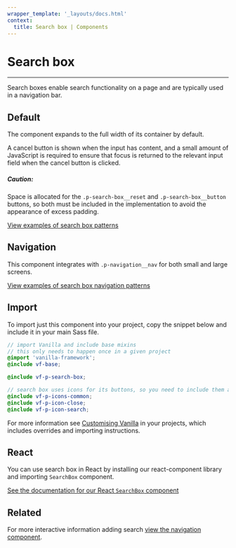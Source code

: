```yaml
---
wrapper_template: '_layouts/docs.html'
context:
  title: Search box | Components
---
```


# Search box

<hr>

Search boxes enable search functionality on a page and are typically used in a navigation bar.

## Default

The component expands to the full width of its container by default.

A cancel button is shown when the input has content, and a small amount of JavaScript is required to ensure that focus is returned to the relevant input field when the cancel button is clicked.

<div class="p-notification--caution">
  <div class="p-notification__content">
    <h5 class="p-notification__title">Caution:</h5>
    <p class="p-notification__message">Space is allocated for the <code>.p-search-box__reset</code> and <code>.p-search-box__button</code> buttons, so both must be included in the implementation to avoid the appearance of excess padding.</p>
  </div>
</div>

<div class="embedded-example"><a href="/docs/examples/patterns/search-box/default/" class="js-example">
View examples of search box patterns
</a></div>

## Navigation

This component integrates with `.p-navigation__nav` for both small and large screens.

<div class="embedded-example"><a href="/docs/examples/patterns/search-box/navigation/" class="js-example">
View examples of search box navigation patterns
</a></div>

## Import

To import just this component into your project, copy the snippet below and include it in your main Sass file.

```scss
// import Vanilla and include base mixins
// this only needs to happen once in a given project
@import 'vanilla-framework';
@include vf-base;

@include vf-p-search-box;

// search box uses icons for its buttons, so you need to include them as well
@include vf-p-icons-common;
@include vf-p-icon-close;
@include vf-p-icon-search;
```

For more information see [Customising Vanilla](/docs/customising-vanilla/) in your projects, which includes overrides and importing instructions.

## React

You can use search box in React by installing our react-component library and importing `SearchBox` component.

[See the documentation for our React `SearchBox` component](https://canonical-web-and-design.github.io/react-components/?path=/docs/searchbox--default-story#searchbox)

## Related

For more interactive information adding search [view the navigation component](/docs/patterns/navigation).
